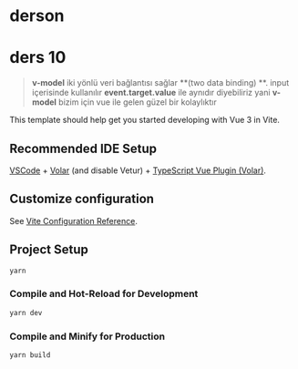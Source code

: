 # derson

# ders 10
>**v-model** iki yönlü veri bağlantısı sağlar **(two data binding) **. input içerisinde kullanılır **event.target.value** ile aynıdır diyebiliriz yani **v-model** bizim için vue ile gelen güzel bir kolaylıktır


This template should help get you started developing with Vue 3 in Vite.

## Recommended IDE Setup

[VSCode](https://code.visualstudio.com/) + [Volar](https://marketplace.visualstudio.com/items?itemName=Vue.volar) (and disable Vetur) + [TypeScript Vue Plugin (Volar)](https://marketplace.visualstudio.com/items?itemName=Vue.vscode-typescript-vue-plugin).

## Customize configuration

See [Vite Configuration Reference](https://vitejs.dev/config/).

## Project Setup

```sh
yarn
```

### Compile and Hot-Reload for Development

```sh
yarn dev
```

### Compile and Minify for Production

```sh
yarn build
```
